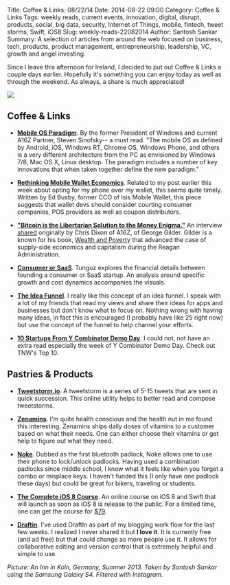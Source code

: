 Title: Coffee & Links: 08/22/14
Date: 2014-08-22 09:00
Category: Coffee & Links
Tags: weekly reads, current events, innovation, digital, disrupt, products, social, big data, security, Internet of Things, mobile, fintech, tweet storms, Swift, iOS8
Slug: weekly-reads-22082014
Author: Santosh Sankar
Summary: A selection of articles from around the web focused on business, tech, products, product management, entrepreneurship, leadership, VC, growth and angel investing.

Since I leave this afternoon for Ireland, I decided to put out Coffee & Links a couple days earlier. Hopefully it's something you can enjoy today as well as through the weekend. As always, a share is much appreciated!

<img src="/../../../../images/cologne.jpg" align = "center">

## Coffee & Links

* **<a href = "http://blog.learningbyshipping.com/2014/08/12/mobile-os-paradigm/" target="_blank">Mobile OS Paradigm</a>**. By the former President of Windows and current A16Z Partner, Steven Sinofsky-- a must read. "The mobile OS as defined by Android, iOS, Windows RT, Chrome OS, Windows Phone, and others is a very different architecture from the PC as envisioned by Windows 7/8, Mac OS X, Linux desktop. The paradigm includes a number of key innovations that when taken together define the new paradigm."

* **<a href = "http://www.mobilepaymentstoday.com/blogs/turning-mobile-wallet-economics-on-its-head/?utm_source=NetWorld+Alliance&utm_medium=email&utm_campaign=EMNAMPT08202014" target="_blank">Rethinking Mobile Wallet Economics</a>**. Related to my post earlier this week about opting for my phone over my wallet, this seems quite timely. Written by Ed Busby, former CCO of Isis Mobile Wallet, this piece suggests that wallet devs should consider courting consumer companies, POS providers as well as coupon distributors.

* **<a href = "https://www.youtube.com/watch?v=V9hb0EKAcro&list=UU0uVZd8N7FfIZnPu0y7o95A" target="_blank">"Bitcoin is the Libertarian Solution to the Money Enigma."</a>** An interview <a href = "http://cdixon.org/2014/08/13/bitcoin-is-the-currency-the-internet-deserves-and-needs/" target="_blank">shared</a> originally by Chris Dixon of A16Z, of George Gilder. Gilder is a known for his book, <a href="http://www.amazon.com/gp/product/1596988096/ref=pd_lpo_sbs_dp_ss_1?pf_rd_p=1535523722&pf_rd_s=lpo-top-stripe-1&pf_rd_t=201&pf_rd_i=0786100109&pf_rd_m=ATVPDKIKX0DER&pf_rd_r=198W9SCE5437XT7B8SZD" target="_blank">Wealth and Poverty</a> that advanced the case of supply-side economics and capitalism during the Reagan Administration. 

* **<a href = "http://www.tomtunguz.com/consumer-saas-capital-efficiency/" target="_blank">Consumer or SaaS</a>**. Tunguz explores the financial details between founding a consumer or SaaS startup. An analysis around specific growth and cost dynamics accompanies the visuals.

* **<a href = "https://medium.com/founder-stories/the-idea-funnel-9bd554bedce0" target="_blank">The Idea Funnel</a>**. I really like this concept of an idea funnel. I speak with a lot of my friends that read my views and share their ideas for apps and businesses but don't know what to focus on. Nothing wrong with having many ideas, in fact this is encouraged (I probably have like 25 right now) but use the concept of the funnel to help channel your efforts.

* **<a href = "http://thenextweb.com/insider/2014/08/20/best-startups-y-combinator/" target="_blank">10 Startups From Y Combinator Demo Day</a>**. I could not, not have an extra read especially the week of Y Combinator Demo Day. Check out TNW's Top 10.

## Pastries & Products

* **<a href = "http://tweetstorm.io/" target="_blank">Tweetstorm.io</a>**. A tweetstorm is a series of 5-15 tweets that are sent in quick succession. This online utility helps to better read and compose tweetstorms.

* **<a href = "http://zenamins.com/" target="_blank">Zenamins</a>**. I'm quite health conscious and the health nut in me found this interesting. Zenamins ships daily doses of vitamins to a customer based on what their needs. One can either choose their vitamins or get help to figure out what they need.

* **<a href = "https://www.kickstarter.com/projects/fuzdesigns/noke-the-worlds-first-bluetooth-padlock" target="_blank">Noke</a>**. Dubbed as the first bluetooth padlock, Noke allows one to use their phone to lock/unlock padlocks. Having used a combination padlocks since middle school, I know what it feels like when you forget a combo or misplace keys. I haven't funded this (I only have one padlock these days) but could be great for bikers, traveling or students.

* **<a href = "http://bitfountain.io/course/complete-ios8/" target="_blank">The Complete iOS 8 Course</a>**. An online course on iOS 8 and Swift that will launch as soon as iOS 8 is release to the public. For a limited time, one can get the course for <a href="http://bitfountain.io/course/complete-ios8/?couponCode=presale" target="_blank">$79</a>.

* **<a href = "http://www.draftin.com" target="_blank">Draftin</a>**. I've used DraftIn as part of my blogging work flow for the last few weeks. I realized I never shared it but **I love it**. It is currently free (and ad free) but that could change as more people use it. It allows for collaborative editing and version control that is extremely helpful and simple to use.

*Picture: An Inn in Koln, Germany, Summer 2013. Taken by Santosh Sankar using the Samsung Galaxy S4. Filtered with Instagram.*